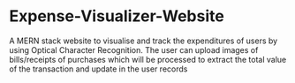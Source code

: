 # Expense-Visualizer-Website

A MERN stack website to visualise and track the expenditures of users by using Optical Character Recognition. The user can upload images of bills/receipts of purchases which will be processed to extract the total value of the transaction and update in the user records
